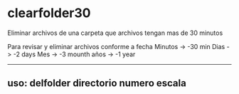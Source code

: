 # clearfolder30
Eliminar archivos de una carpeta que archivos tengan mas de 30 minutos 

 Para revisar y eliminar archivos conforme a fecha
 Minutos -> -30 min
 Dias -> -2 days
 Mes -> -3 mounth
 años -> -1 year

----------
 uso: delfolder directorio numero escala
----------
